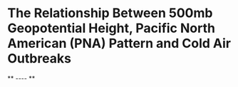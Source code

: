 # The Relationship Between 500mb Geopotential Height, Pacific North American (PNA) Pattern and Cold Air Outbreaks 
** ---- **
 
